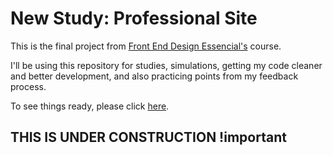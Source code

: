 # New Study: Professional Site

This is the final project from [Front End Design Essencial's](https://www.udemy.com/course/front-end-essencial/) course.

I'll be using this repository for studies, simulations, getting my code cleaner and better development, and also practicing points from my feedback process.

To see things ready, please click [here](https://lemon-lime-site.netlify.com).

## THIS IS UNDER CONSTRUCTION !important
